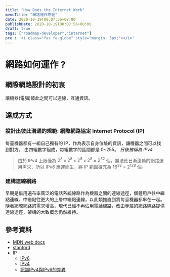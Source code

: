 ```yaml
---
title: "How Does the Internet Work"
menuTitle: "網路運作原理"
date: 2020-10-19T00:07:56+08:00
publishDate: 2020-10-19T00:07:56+08:00
draft: true
tags: ["roadmap-developer","internet"]
pre : '<i class="fas fa-globe" style="margin: 3px;"></i>'
---
```

# 網路如何運作 ?

## 網際網路設計的初衷
讓機器(電腦)彼此之間可以連線，互通資訊。

## 達成方式

### 設計出彼此溝通的規範: 網際網路協定 Internet Protocol (IP)
每臺機器都有一組自己獨有的 IP，作為表示自身位址的資訊，讓機器之間可以找到對方。
由四組數字組成，每組數字的區間都是 0~255。 *日後被稱為 IPv4*
> 由於 IPv4 上限僅為 $2^8$ x $2^8$ x $2^8$ x $2^8$ = $2^32$ 個，無法應日漸蓬勃的網路運用需求，所以 IPv6 應運而生，將 IP 範圍擴充為 $16^32$ = $2^128$ 個。

### 建構連線網路
早期是借用遍布率廣泛的電話系統線路作為機器之間的連線途徑，個體用戶往中繼點連線、中繼點往更大的上層中繼點連線，以此類推直到將每臺機器都串在一起。
隨著網際網路的需求增高，現代已經不再佔用電話線路，改由專屬的網路線路提供連線途徑，架構的大致概念仍然維持。



## 參考資料
- [MDN web docs](https://developer.mozilla.org/en-US/docs/Learn/Common_questions/How_does_the_Internet_work)
- [stanford](https://web.stanford.edu/class/msande91si/www-spr04/readings/week1/InternetWhitepaper.htm)
- IP
    - [IPv6](https://zh.wikipedia.org/wiki/IPv6)
    - [IPv4](https://zh.wikipedia.org/wiki/IPv4)
    - [認識IPv4與IPv6的差異](https://www.ithome.com.tw/tech/92046)